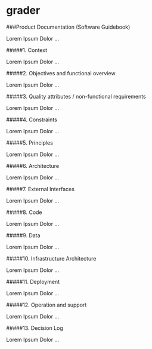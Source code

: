 # grader

###Product Documentation (Software Guidebook)

Lorem Ipsum Dolor ...

#####1. Context

Lorem Ipsum Dolor ...

#####2. Objectives and functional overview

Lorem Ipsum Dolor ...

#####3. Quality attributes / non-functional requirements

Lorem Ipsum Dolor ...

#####4. Constraints

Lorem Ipsum Dolor ...

#####5. Principles

Lorem Ipsum Dolor ...

#####6. Architecture

Lorem Ipsum Dolor ...

#####7. External Interfaces

Lorem Ipsum Dolor ...

#####8. Code

Lorem Ipsum Dolor ...

#####9. Data

Lorem Ipsum Dolor ...

#####10. Infrastructure Architecture

Lorem Ipsum Dolor ...

#####11. Deployment

Lorem Ipsum Dolor ...

#####12. Operation and support

Lorem Ipsum Dolor ...

#####13. Decision Log

Lorem Ipsum Dolor ...